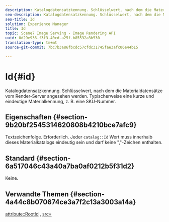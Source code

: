 ```yaml
---
description: Katalogdatensatzkennung. Schlüsselwert, nach dem die Materialdatensätze vom Render-Server angesehen werden. Typischerweise eine kurze und eindeutige Materialkennung, z. B. eine SKU-Nummer.
seo-description: Katalogdatensatzkennung. Schlüsselwert, nach dem die Materialdatensätze vom Render-Server angesehen werden. Typischerweise eine kurze und eindeutige Materialkennung, z. B. eine SKU-Nummer.
seo-title: Id
solution: Experience Manager
title: Id
topic: Scene7 Image Serving - Image Rendering API
uuid: 0d29e936-f3f3-40cd-a25f-b85532a3b530
translation-type: tm+mt
source-git-commit: 7bc7b3a86fbcdc57cfdc31745fae3afc06e44b15

---
```



# Id{#id}

Katalogdatensatzkennung. Schlüsselwert, nach dem die Materialdatensätze vom Render-Server angesehen werden. Typischerweise eine kurze und eindeutige Materialkennung, z. B. eine SKU-Nummer.

## Eigenschaften {#section-9b20bf2545314620808b4210bce7afc9}

Textzeichenfolge. Erforderlich. Jeder `catalog::Id` Wert muss innerhalb dieses Materialkatalogs eindeutig sein und darf keine &quot;,&quot;-Zeichen enthalten.

## Standard {#section-6a517046c43a40a7ba0af0212b5f31d2}

Keine.

## Verwandte Themen {#section-4a44c8b070674ce3a7f2c13a3003a14a}

[attribute::RootId](../../../../../ir-api/material-cat/image-rendering-api-ref/c-ir-material-catalog/c-ir-attributes-reference/r-ir-rootid.md#reference-54b42b7125824be593378c1accb70d5a) , [src=](../../../../../ir-api/http-protocol/image-rendering-api-ref/c-ir-http-protocol-ref/c-ir-http-protocol-command-reference/r-ir-src.md#reference-62c98abad22149d68d405ed6aaff8272)
